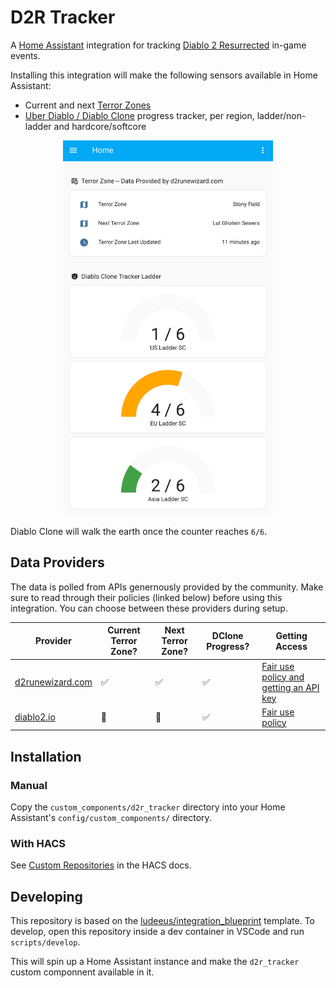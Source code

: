 # D2R Tracker

A [Home Assistant](https://home-assistant.io) integration for tracking [Diablo 2 Resurrected](https://diablo2.blizzard.com/en-us/) in-game events.

Installing this integration will make the following sensors available in Home Assistant:
- Current and next [Terror Zones](https://diablo.fandom.com/wiki/Terror_Zone)
- [Uber Diablo / Diablo Clone](https://diablo.fandom.com/wiki/%C3%9Cber_Diablo) progress tracker, per region, ladder/non-ladder and hardcore/softcore

<p align="center">
  <img height=600 src="./assets/dashboard.png">
</p>

Diablo Clone will walk the earth once the counter reaches `6/6`.

## Data Providers
The data is polled from APIs genernously provided by the community. Make sure to read through their policies (linked below) before using this integration. You can choose between these providers during setup.

| Provider | Current Terror Zone? | Next Terror Zone? | DClone Progress? | Getting Access |
|----------|----------------------|-------------------|------------------|--------|
| [d2runewizard.com](https://d2runewizard.com) | ✅ | ✅ | ✅ | [Fair use policy and getting an API key](https://d2runewizard.com/integration) |
| [diablo2.io](https://diablo2.io) | 🚫 | 🚫 | ✅ | [Fair use policy](https://diablo2.io/forums/diablo-clone-uber-diablo-tracker-public-api-t906872.html) |

## Installation
### Manual
Copy the `custom_components/d2r_tracker` directory into your Home Assistant's `config/custom_components/` directory.

### With HACS
See [Custom Repositories](https://hacs.xyz/docs/faq/custom_repositories/) in the HACS docs.

## Developing
This repository is based on the [ludeeus/integration_blueprint](https://github.com/ludeeus/integration_blueprint) template. To develop, open this repository inside a dev container in VSCode and run `scripts/develop`.

This will spin up a Home Assistant instance and make the `d2r_tracker` custom componnent available in it.
